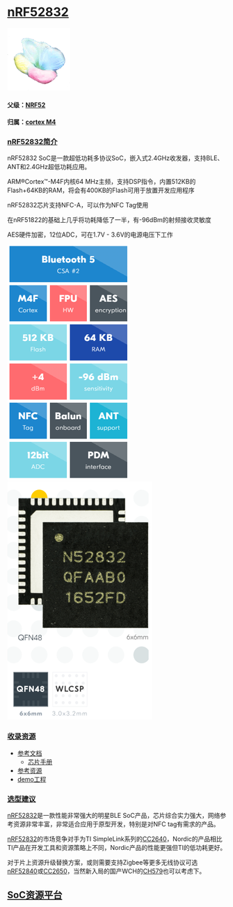 ﻿# [nRF52832](https://github.com/sochub/nRF52832) 

[![sites](SoC/qitas.png)](http://www.qitas.cn) 

#### 父级：[NRF52](https://github.com/sochub/NRF52) 

#### 归属：[cortex M4](https://github.com/sochub/CM4) 

### [nRF52832简介](https://github.com/sochub/nRF52832/wiki)

nRF52832 SoC是一款超低功耗多协议SoC，嵌入式2.4GHz收发器，支持BLE、ANT和2.4GHz超低功耗应用。

ARM®Cortex™-M4F内核64 MHz主频，支持DSP指令，内置512KB的Flash+64KB的RAM，将会有400KB的Flash可用于放置开发应用程序

nRF52832芯片支持NFC-A，可以作为NFC Tag使用

在nRF51822的基础上几乎将功耗降低了一半，有-96dBm的射频接收灵敏度

AES硬件加密，12位ADC，可在1.7V - 3.6V的电源电压下工作

[![sites](SoC/item.png)](https://www.nordicsemi.com/Products/Low-power-short-range-wireless/nRF52832) 
[![sites](SoC/52832.png)](https://www.nordicsemi.com/Products/Low-power-short-range-wireless/nRF52832) 


### [收录资源](https://github.com/sochub/nRF52832)

* [参考文档](docs/)
	* [芯片手册](docs/)
* [参考资源](src/)
* [demo工程](demo/)

### [选型建议](https://github.com/sochub/nRF52832)

[nRF52832](https://github.com/sochub/nRF52832)是一款性能非常强大的明星BLE SoC产品，芯片综合实力强大，网络参考资源非常丰富，非常适合应用于原型开发，特别是对NFC tag有需求的产品。

[nRF52832](https://github.com/sochub/nRF52832)的市场竞争对手为TI SimpleLink系列的[CC2640](https://github.com/sochub/CC2640)，Nordic的产品相比TI产品在开发工具和资源策略上不同，Nordic产品的性能更强但TI的低功耗更好。

对于片上资源升级替换方案，或则需要支持Zigbee等更多无线协议可选[nRF52840](https://github.com/sochub/nRF52840)或[CC2650](https://github.com/sochub/CC2650)，当然新入局的国产WCH的[CH579](https://github.com/sochub/CH579)也可以考虑下。


##  [SoC资源平台](http://www.qitas.cn)  


